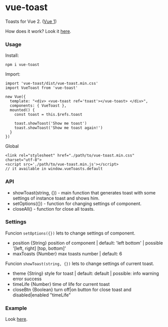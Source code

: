 # vue-toast

Toasts for Vue 2. ([Vue 1](https://github.com/AStaroverov/vue-toast/blob/master/README_VUE1.md))

How does it work? Look it [here](http://astaroverov.github.io/#!/example/vue-toast).

### Usage
Install:
```
npm i vue-toast
```

Import:
```
import 'vue-toast/dist/vue-toast.min.css'
import VueToast from 'vue-toast'

new Vue({
  template: "<div> <vue-toast ref='toast'></vue-toast> </div>",
  components: { VueToast },
  mounted() {
    const toast = this.$refs.toast

    toast.showToast('Show me toast')
    toast.showToast('Show me toast again!')
  }
})
```

Global
```
<link rel="stylesheet" href="./path/to/vue-toast.min.css" charset="utf-8">
<script src='./path/to/vue-toast.min.js'></script>
// it available in window.vueToasts.default
```

### API

* showToast(string, {}) - main function that generates toast with some settings of instance toast and shows him.
* setOptions({}) - function for changing settings of component.
* closeAll() - function for close all toasts.

### Settings

Funcion <code>setOptions({})</code> lets to change settings of component.
* position {String} position of component | default: 'left bottom' | possible '[left, right] [top, bottom]'
* maxToasts {Number} max toasts number | default: 6

Funcion <code>showToast(string, {})</code> lets to change settings of current toast.
* theme {String} style for toast | default: default | possible: info warning error success
* timeLife {Number} time of life for current toast
* closeBtn {Boolean} turn off|on button for close toast and disabled|enabled "timeLife"

### Example

Look [here](https://github.com/AStaroverov/vue-toast/blob/master/index.html).

